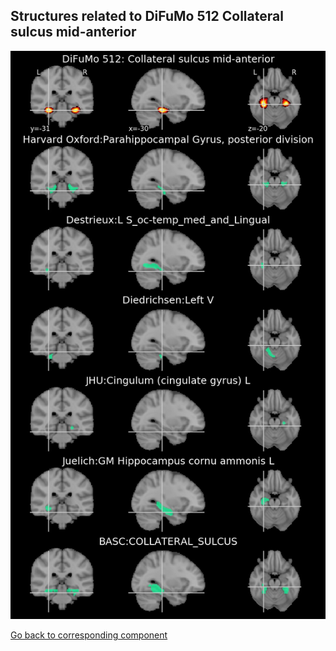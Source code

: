 


## Structures related to DiFuMo 512 Collateral sulcus mid-anterior

![262](262.jpg "Structures related to DiFuMo 512 Collateral sulcus mid-anterior")

[Go back to corresponding component](https://parietal-inria.github.io/DiFuMo/512/html/262.html)